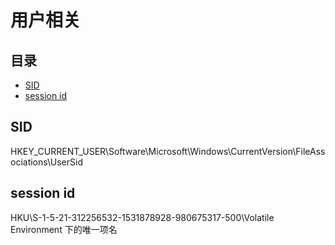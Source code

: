 # 用户相关

## 目录

-   [SID](#SID)
-   [session id](#session-id)

## SID

HKEY\_CURRENT\_USER\Software\Microsoft\Windows\CurrentVersion\FileAssociations\UserSid

## session id

HKU\S-1-5-21-312256532-1531878928-980675317-500\Volatile Environment
下的唯一项名
